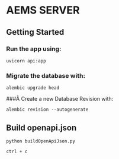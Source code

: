 # AEMS SERVER

## Getting Started

### Run the app using:

```
uvicorn api:app
```

### Migrate the database with:

```
alembic upgrade head
```

###Â Create a new Database Revision with:

```
alembic revision --autogenerate
```

## Build openapi.json

```
python buildOpenApiJson.py

ctrl + c
```
